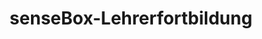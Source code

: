 ---
place: "Hannover"
title: "senseBox-Lehrerfortbildung"
link: "https://vedab.de/veranstaltungsdetails.php?vid=116955"
description: "Fortbildung \"Einsatz von Mikrocontrollern im Unterricht - Programmieren lernen und Messgeräte bauen mit der senseBox\" am Kompetenzzentrum Lehrerfortbildung der Leibniz Universität Hannover. <a href=\"https://vedab.de/veranstaltungsdetails.php?vid=116955\">Online Anmeldung</a>" 
starting-date: 2020-06-26
ending-date: 2020-06-26
time: "14:00-17:00"
---